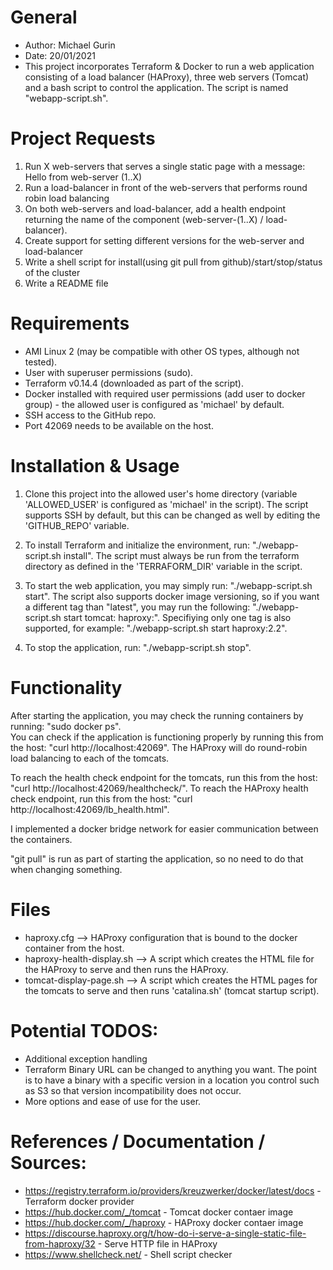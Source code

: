 # General
* Author: Michael Gurin
* Date: 20/01/2021
* This project incorporates Terraform & Docker to run a web application consisting of a load balancer (HAProxy), three web servers (Tomcat) and a bash script to control the application. The script is named "webapp-script.sh".


# Project Requests
1. Run X web-servers that serves a single static page with a message: Hello from web-server (1..X)
2. Run a load-balancer in front of the web-servers that performs round robin load balancing
3. On both web-servers and load-balancer, add a health endpoint returning the name of the component (web-server-(1..X) / load-balancer).
4. Create support for setting different versions for the web-server and load-balancer
5. Write a shell script for install(using git pull from github)/start/stop/status of the cluster
6. Write a README file


# Requirements
* AMI Linux 2 (may be compatible with other OS types, although not tested).
* User with superuser permissions (sudo).
* Terraform v0.14.4 (downloaded as part of the script).
* Docker installed with required user permissions (add user to docker group) - the allowed user is configured as 'michael' by default.
* SSH access to the GitHub repo.
* Port 42069 needs to be available on the host.


# Installation & Usage  
1. Clone this project into the allowed user's home directory (variable 'ALLOWED_USER' is configured as 'michael' in the script). The script supports SSH by default, but this can be changed as well by editing the 'GITHUB_REPO' variable.

2. To install Terraform and initialize the environment, run: "./webapp-script.sh install". The script must always be run from the terraform directory as defined in the 'TERRAFORM_DIR' variable in the script.

3. To start the web application, you may simply run: "./webapp-script.sh start". The script also supports docker image versioning, so if you want a different tag than "latest", you may run the following: "./webapp-script.sh start tomcat:<custom-tag> haproxy:<custom-tag>". Specifiying only one tag is also supported, for example: "./webapp-script.sh start haproxy:2.2".
  
4. To stop the application, run: "./webapp-script.sh stop".


# Functionality
After starting the application, you may check the running containers by running: "sudo docker ps".  
You can check if the application is functioning properly by running this from the host: "curl http://localhost:42069".
The HAProxy will do round-robin load balancing to each of the tomcats.

To reach the health check endpoint for the tomcats, run this from the host: "curl http://localhost:42069/healthcheck/".
To reach the HAProxy health check endpoint, run this from the host: "curl http://localhost:42069/lb_health.html".

I implemented a docker bridge network for easier communication between the containers.

"git pull" is run as part of starting the application, so no need to do that when changing something.

# Files
* haproxy.cfg --> HAProxy configuration that is bound to the docker container from the host.
* haproxy-health-display.sh --> A script which creates the HTML file for the HAProxy to serve and then runs the HAProxy.
* tomcat-display-page.sh --> A script which creates the HTML pages for the tomcats to serve and then runs 'catalina.sh' (tomcat startup script).


# Potential TODOS:
* Additional exception handling
* Terraform Binary URL can be changed to anything you want. The point is to have a binary with a specific version in a location you control such as S3 so that version incompatibility does not occur.
* More options and ease of use for the user.

# References / Documentation / Sources:
* https://registry.terraform.io/providers/kreuzwerker/docker/latest/docs - Terraform docker provider
* https://hub.docker.com/_/tomcat - Tomcat docker contaer image
* https://hub.docker.com/_/haproxy - HAProxy docker contaer image
* https://discourse.haproxy.org/t/how-do-i-serve-a-single-static-file-from-haproxy/32 - Serve HTTP file in HAProxy
* https://www.shellcheck.net/ - Shell script checker
